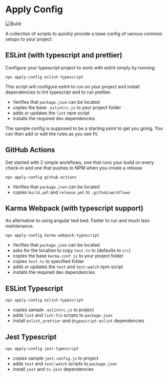 # Apply Config

![Build](https://github.com/Roaders/apply-config/workflows/Build/badge.svg)

A collection of scripts to quickly provide a base config of various common setups to your project

## ESLint (with typescript and prettier)

Configure your typescript project to work with eslint simply by running:

```
npx apply-config eslint-typescript
```

This script will configure eslint to run on your project and install dependencies to lint typescript and to run prettier.

 * Verifies that `package.json` can be located
 * copies the base `.eslintrc.js` to your project folder
 * adds or updates the `lint` npm script
 * installs the required dev dependencies

The sample config is supposed to be a starting point to get you going. You can then add or edit the rules as you see fit.

## GitHub Actions

Get started with 2 simple workflows, one that runs your build on every check-in and one that pushes to NPM when you create a release

```
npx apply-config github-actions
```

 * Verifies that `package.json` can be located
 * copies `build.yml` and `release.yml` to `.github/workflows`

## Karma Webpack (with typescript support)

 An alternative to using angular test bed. Faster to run and much less maintenance.

```
npx apply-config karma-webpack-typescript
```

 * Verifies that `package.json` can be located
 * asks for the location to copy `test.ts` to (defaults to `src`)
 * copies the base `karma.conf.js` to your project folder
 * copies `test.ts` to specified folder
 * adds or updates the `test` and `test:watch` npm script
 * installs the required dev dependencies

## ESLint Typescript

```
npx apply-config eslint-typescript
```
 * copies sample `.eslintrc.js` to project
 * adds `lint` and `lint:fix` scripts to `package.json`
 * install `eslint`, `prettier` and `@typescript-eslint` dependencies

## Jest Typescript

```
npx apply-config jest-typescript
```
 * copies sample `jest.config.js` to project
 * adds `test` and `test:watch` scripts to `package.json`
 * install `jest` and `ts-jest` dependencies